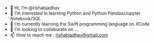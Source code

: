 - 👋 Hi, I’m @rishabjadhav
- 👀 I’m interested in learning Python and Python Pandas/Jupyter Notebook/SQL
- 🌱 I’m currently learning the Swift programming language on XCode
- 💞️ I’m looking to collaborate on ...
- 📫 How to reach me : rishabjadhav@gmail.com

<!---
rishabjadhav/rishabjadhav is a ✨ special ✨ repository because its `README.md` (this file) appears on your GitHub profile.
You can click the Preview link to take a look at your changes.
--->
